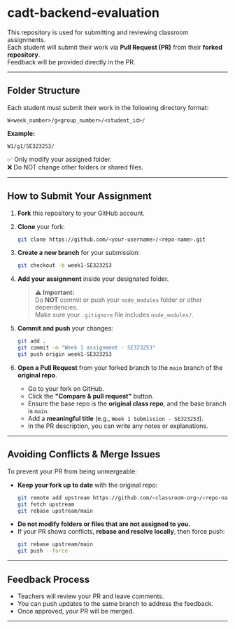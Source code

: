 # cadt-backend-evaluation

This repository is used for submitting and reviewing classroom assignments.  
Each student will submit their work via **Pull Request (PR)** from their **forked repository**.  
Feedback will be provided directly in the PR.

---

## Folder Structure

Each student must submit their work in the following directory format:

```
W<week_number>/g<group_number>/<student_id>/
```

**Example:**

```
W1/g1/SE323253/
```

✅ Only modify your assigned folder.  
❌ Do NOT change other folders or shared files.

---

## How to Submit Your Assignment

1. **Fork** this repository to your GitHub account.
2. **Clone** your fork:
   ```bash
   git clone https://github.com/<your-username>/<repo-name>.git
   ```
3. **Create a new branch** for your submission:
   ```bash
   git checkout -b week1-SE323253
   ```
4. **Add your assignment** inside your designated folder.

   > **⚠️ Important:**  
   > Do **NOT** commit or push your `node_modules` folder or other dependencies.  
   > Make sure your `.gitignore` file includes `node_modules/`.

5. **Commit and push** your changes:
   ```bash
   git add .
   git commit -m "Week 1 assignment - SE323253"
   git push origin week1-SE323253
   ```
6. **Open a Pull Request** from your forked branch to the `main` branch of the **original repo**.
   - Go to your fork on GitHub.
   - Click the **"Compare & pull request"** button.
   - Ensure the base repo is the **original class repo**, and the base branch is `main`.
   - Add a **meaningful title** (e.g., `Week 1 Submission - SE323253`).
   - In the PR description, you can write any notes or explanations.

---

## Avoiding Conflicts & Merge Issues

To prevent your PR from being unmergeable:

- **Keep your fork up to date** with the original repo:
  ```bash
  git remote add upstream https://github.com/<classroom-org>/<repo-name>.git
  git fetch upstream
  git rebase upstream/main
  ```
- **Do not modify folders or files that are not assigned to you.**
- If your PR shows conflicts, **rebase and resolve locally**, then force push:
  ```bash
  git rebase upstream/main
  git push --force
  ```

---

## Feedback Process

- Teachers will review your PR and leave comments.
- You can push updates to the same branch to address the feedback.
- Once approved, your PR will be merged.

---